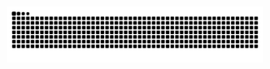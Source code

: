 <picture>
  <source media="(prefers-color-scheme: dark)" srcset="https://raw.githubusercontent.com/Socius-Hub/Socius-Hub/output/github-snake-dark.svg">
  <source media="(prefers-color-scheme: light)" srcset="https://raw.githubusercontent.com/Socius-Hub/Socius-Hub/output/github-snake.svg">
  <img alt="github snake animation" src="https://raw.githubusercontent.com/Socius-Hub/Socius-Hub/output/github-snake.svg">
</picture>
